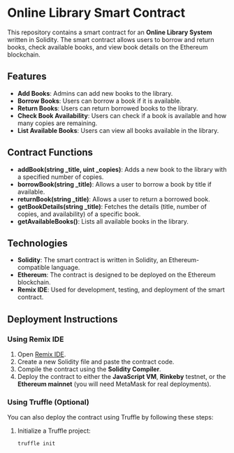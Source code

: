 # Online Library Smart Contract

This repository contains a smart contract for an **Online Library System** written in Solidity. The smart contract allows users to borrow and return books, check available books, and view book details on the Ethereum blockchain.

## Features

- **Add Books**: Admins can add new books to the library.
- **Borrow Books**: Users can borrow a book if it is available.
- **Return Books**: Users can return borrowed books to the library.
- **Check Book Availability**: Users can check if a book is available and how many copies are remaining.
- **List Available Books**: Users can view all books available in the library.

## Contract Functions

- **addBook(string _title, uint _copies)**: Adds a new book to the library with a specified number of copies.
- **borrowBook(string _title)**: Allows a user to borrow a book by title if available.
- **returnBook(string _title)**: Allows a user to return a borrowed book.
- **getBookDetails(string _title)**: Fetches the details (title, number of copies, and availability) of a specific book.
- **getAvailableBooks()**: Lists all available books in the library.

## Technologies

- **Solidity**: The smart contract is written in Solidity, an Ethereum-compatible language.
- **Ethereum**: The contract is designed to be deployed on the Ethereum blockchain.
- **Remix IDE**: Used for development, testing, and deployment of the smart contract.

## Deployment Instructions

### Using Remix IDE

1. Open [Remix IDE](https://remix.ethereum.org).
2. Create a new Solidity file and paste the contract code.
3. Compile the contract using the **Solidity Compiler**.
4. Deploy the contract to either the **JavaScript VM**, **Rinkeby** testnet, or the **Ethereum mainnet** (you will need MetaMask for real deployments).

### Using Truffle (Optional)

You can also deploy the contract using Truffle by following these steps:

1. Initialize a Truffle project:
   ```bash
   truffle init
